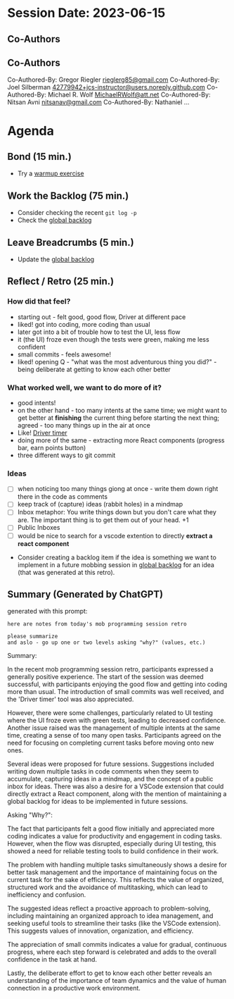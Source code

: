 # Session Date: 2023-06-15
## Co-Authors

## Co-Authors

Co-Authored-By: Gregor Riegler <rieglerg85@gmail.com>
Co-Authored-By: Joel Silberman <42779942+jcs-instructor@users.noreply.github.com>
Co-Authored-By: Michael R. Wolf <MichaelRWolf@att.net>
Co-Authored-By: Nitsan Avni <nitsanav@gmail.com>
Co-Authored-By: Nathaniel ...

# Agenda

## Bond (15 min.)

-   Try a [warmup exercise](../docs/warmup-exercises.md)

## Work the Backlog (75 min.)

-   Consider checking the recent `git log -p`
-   Check the [global backlog](../docs/backlog.md)

## Leave Breadcrumbs (5 min.)

-   Update the [global backlog](../docs/backlog.md)

## Reflect / Retro (25 min.)

### How did that feel?

- starting out - felt good, good flow, Driver at different pace
- liked! got into coding, more coding than usual
- later got into a bit of trouble how to test the UI, less flow
- it (the UI) froze even though the tests were green, making me less confident
- small commits - feels awesome!
- liked! opening Q - "what was the most adventurous thing you did?" - being deliberate at getting to know each other better

### What worked well, we want to do more of it?

- good intents!
- on the other hand - too many intents at the same time; we might want to get better at **finishing** the current thing before starting the next thing; agreed - too many things up in the air at once
- Like! [Driver timer](https://github.com/gregorriegler/polybar-egg-timer)
- doing more of the same - extracting more React components (progress bar, earn points button)
- three different ways to git commit

### Ideas

- [ ] when noticing too many things giong at once - write them down right there in the code as comments
- [ ] keep track of (capture) ideas (rabbit holes) in a mindmap
- [ ] Inbox metaphor: You write things down but you don't care what they are. The important thing is to get them out of your head. +1
- [ ] Public Inboxes
- [ ] would be nice to search for a vscode extention to directly **extract a react component**
-   Consider creating a backlog item if the idea is something we want to implement in a future mobbing session in [global backlog](../docs/backlog.md)
    for an idea (that was generated at this retro).

## Summary (Generated by ChatGPT)

generated with this prompt:

```
here are notes from today's mob programming session retro

please summarize
and aslo - go up one or two levels asking "why?" (values, etc.)
```

Summary:

In the recent mob programming session retro, participants expressed a generally positive experience. The start of the session was deemed successful, with participants enjoying the good flow and getting into coding more than usual. The introduction of small commits was well received, and the 'Driver timer' tool was also appreciated.

However, there were some challenges, particularly related to UI testing where the UI froze even with green tests, leading to decreased confidence. Another issue raised was the management of multiple intents at the same time, creating a sense of too many open tasks. Participants agreed on the need for focusing on completing current tasks before moving onto new ones.

Several ideas were proposed for future sessions. Suggestions included writing down multiple tasks in code comments when they seem to accumulate, capturing ideas in a mindmap, and the concept of a public inbox for ideas. There was also a desire for a VSCode extension that could directly extract a React component, along with the mention of maintaining a global backlog for ideas to be implemented in future sessions.

Asking "Why?":

The fact that participants felt a good flow initially and appreciated more coding indicates a value for productivity and engagement in coding tasks. However, when the flow was disrupted, especially during UI testing, this showed a need for reliable testing tools to build confidence in their work.

The problem with handling multiple tasks simultaneously shows a desire for better task management and the importance of maintaining focus on the current task for the sake of efficiency. This reflects the value of organized, structured work and the avoidance of multitasking, which can lead to inefficiency and confusion.

The suggested ideas reflect a proactive approach to problem-solving, including maintaining an organized approach to idea management, and seeking useful tools to streamline their tasks (like the VSCode extension). This suggests values of innovation, organization, and efficiency.

The appreciation of small commits indicates a value for gradual, continuous progress, where each step forward is celebrated and adds to the overall confidence in the task at hand.

Lastly, the deliberate effort to get to know each other better reveals an understanding of the importance of team dynamics and the value of human connection in a productive work environment.